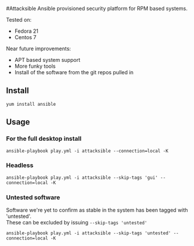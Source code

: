 #Attacksible
Ansible provisioned security platform for RPM based systems.

Tested on:
* Fedora 21
* Centos 7

Near future improvements:
* APT based system support
* More funky tools
* Install of the software from the git repos pulled in

Install
-----

    yum install ansible

Usage
-----

### For the full desktop install
    ansible-playbook play.yml -i attacksible --connection=local -K

### Headless
    ansible-playbook play.yml -i attacksible --skip-tags 'gui' --connection=local -K

### Untested software
Software we're yet to confirm as stable in the system has been tagged with 'untested'.  
These can be excluded by issuing `--skip-tags 'untested'`

    ansible-playbook play.yml -i attacksible --skip-tags 'untested' --connection=local -K

